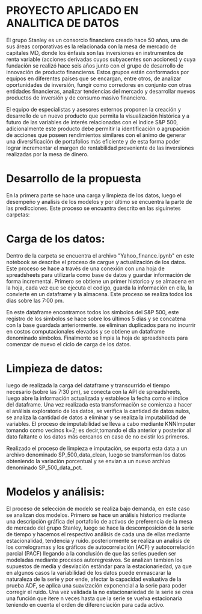 # PROYECTO APLICADO EN ANALITICA DE DATOS 
El grupo Stanley es un consorcio financiero creado hace 50 años, una de sus áreas
corporativas es la relacionada con la mesa de mercado de capitales MD, donde los énfasis son
las inversiones en instrumentos de renta variable (acciones derivadas cuyos subyacentes son
acciones) y cuya fundación se realizó hace seis años junto con el grupo de desarrollo de
innovación de producto financieros. Estos grupos están conformados por equipos en diferentes
países que se encargan, entre otros, de analizar oportunidades de inversión, fungir como
corredores en conjunto con otras entidades financieras, analizar tendencias del mercado y
desarrollar nuevos productos de inversión y de consumo masivo financiero.

El equipo  de especialistas y asesores externos proponen la creación y desarrollo de un nuevo producto que permita la visualización histórica y a futuro de las
variables de interés relacionadas con el índice S&P 500, adicionalmente este producto debe permitir la identificación o agrupación de acciones que poseen rendimientos similares con el
ánimo de generar una diversificación de portafolios más eficiente y de esta forma poder lograr incrementar el margen de rentabilidad proveniente de las inversiones realizadas por la mesa de dinero. 

# Desarrollo de la propuesta
En la primera parte se hace una carga y limpieza de los datos, luego el desempeño y analisis de los modelos y por último se encuentra
la parte de las predicciones. Este proceso se encuantra descrito en las siguinetes carpetas:

# Carga de los datos:
Dentro de la carpeta se encuentra el archivo "Yahoo_finance.ipynb" en este notebook se describe el proceso de cargue y actualización
de los datos. Este proceso se hace a través de una conexión con una hoja de spreadsheets para utilizarla como base de datos y guardar información de forma incremental. Primero se obtiene un primer historico y se almacena en la hoja, cada vez que se ejecuta el codigo, 
guarda  la información en ella, la convierte en un  dataframe  y la almacena. Este proceso se realiza todos los dias sobre las 
7:00 pm. 

En este dataframe encontramos todos los simbolos del S&P 500, este registro de los simbolos se hace sobre los últimos 5 dias y se 
concatena con la base guardada anteriormente. se eliminan duplicados para no incurrir en costos computacionales elevados y se obtiene 
un dataframe denominado simbolos. Finalmente se limpia la hoja de spreadsheets para comenzar de nuevo el ciclo de carga de los datos.

# Limpieza de datos:
luego de realizada la carga del dataframe y transcurrido el tiempo necesario (sobre las 7:30 pm), se conecta con la API de spreadsheets, luego abre la información actualizada y establece la fecha como el indice del dataframe. Una vez realizada esta transformaciòn se comienza a hacer el análisis exploratorio de los datos, se verifica la cantidad de datos nulos, se analiza la cantidad de datos a eliminar y se realiza la imputabilidad de variables. El proceso de imputabilidad se lleva a cabo mediante KNNImputer tomando como vecinos k=2; es decir,tomando el día anterior y posterior al dato faltante o los datos más cercanos en caso de no existir los primeros. 

Realizado el proceso de limpieza e imputación, se exporta esta data a un archivo denominado SP_500_data_clean, luego se transforman los datos obteniendo la variación porcentual y se envian a un nuevo archivo denominado SP_500_data_pct.

# Modelos y análisis:
El proceso de selección de modelo se realiza bajo demanda, en este caso se analizan dos modelos. Primero se hace un análisis historico mediante una descripciòn gráfica del portafolio de activos de preferencia de la mesa de mercado del grupo Stanley, luego se hace la descomposición de la serie de tiempo y hacemos el respectivo análisis de cada una de ellas mediante  estacionalidad, tendencia y ruido. posteriormente se realiza un analisis de los correlogramas y los gráficos de autocorrelación (ACF) y autocorrelación parcial (PACF) llegando a la conclusión de que las series pueden ser modeladas mediante procesos autoregresivos. Se analizan tambien los supuestos de media y desviación estándar para la estacionariedad,  ya que en algunos casos la variabilidad de los datos puede enmascarar la naturaleza de la serie y por ende, afectar la capacidad evaluativa de la prueba ADF, se aplica una suavización exponencial a la serie para poder corregir el ruido. Una vez validada la no estacionariedad de la serie se crea una función que itere n veces hasta que la serie se vuelva estacionaria teniendo en cuenta el orden de diferenciación para cada activo.









